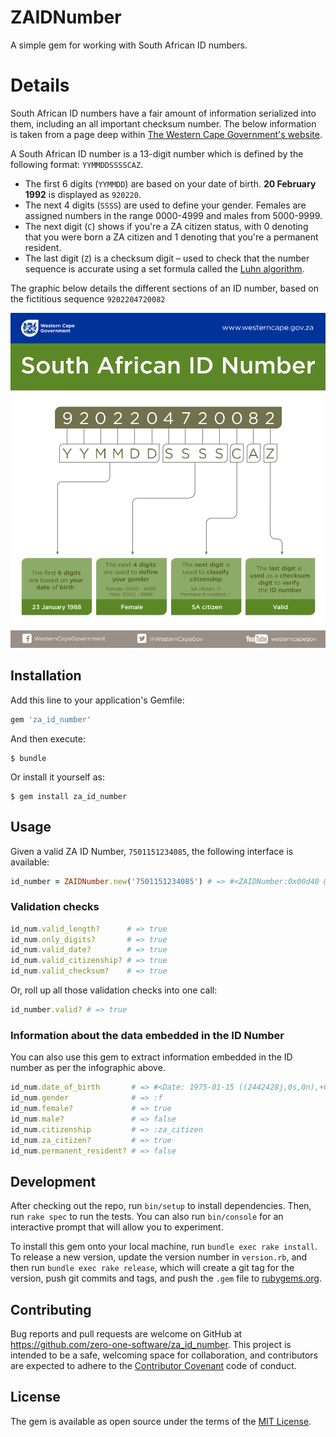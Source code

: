 ZAIDNumber
==========

A simple gem for working with South African ID numbers.

Details
=======

South African ID numbers have a fair amount of information serialized into them, including an all important checksum number. The below information is taken from a page deep within [The Western Cape Government's website](https://www.westerncape.gov.za/general-publication/decoding-your-south-african-id-number-0).

A South African ID number is a 13-digit number which is defined by the following format: `YYMMDDSSSSCAZ`.

-	The first 6 digits (`YYMMDD`) are based on your date of birth. **20 February 1992** is displayed as `920220`.
-	The next 4 digits (`SSSS`) are used to define your gender. Females are assigned numbers in the range 0000-4999 and males from 5000-9999.
-	The next digit (`C`) shows if you're a ZA citizen status, with 0 denoting that you were born a ZA citizen and 1 denoting that you're a permanent resident.
-	The last digit (`Z`) is a checksum digit – used to check that the number sequence is accurate using a set formula called the [Luhn algorithm](https://en.wikipedia.org/wiki/Luhn_algorithm).

The graphic below details the different sections of an ID number, based on the fictitious sequence `9202204720082`

![ZA ID Number Infographic](za-id-number.png)

Installation
------------

Add this line to your application's Gemfile:

```ruby
gem 'za_id_number'
```

And then execute:

```
$ bundle
```

Or install it yourself as:

```
$ gem install za_id_number
```

Usage
-----

Given a valid ZA ID Number, `7501151234085`, the following interface is available:

```ruby
id_number = ZAIDNumber.new('7501151234085') # => #<ZAIDNumber:0x00d40 @id_number="75011...
```

### Validation checks

```ruby
id_num.valid_length?      # => true
id_num.only_digits?       # => true
id_num.valid_date?        # => true
id_num.valid_citizenship? # => true
id_num.valid_checksum?    # => true
```

Or, roll up all those validation checks into one call:

```ruby
id_number.valid? # => true
```

### Information about the data embedded in the ID Number

You can also use this gem to extract information embedded in the ID number as per the infographic above.

```ruby
id_num.date_of_birth       # => #<Date: 1975-01-15 ((2442428j,0s,0n),+0s,2299161j)>
id_num.gender              # => :f
id_num.female?             # => true
id_num.male?               # => false
id_num.citizenship         # => :za_citizen
id_num.za_citizen?         # => true
id_num.permanent_resident? # => false
```

Development
-----------

After checking out the repo, run `bin/setup` to install dependencies. Then, run `rake spec` to run the tests. You can also run `bin/console` for an interactive prompt that will allow you to experiment.

To install this gem onto your local machine, run `bundle exec rake install`. To release a new version, update the version number in `version.rb`, and then run `bundle exec rake release`, which will create a git tag for the version, push git commits and tags, and push the `.gem` file to [rubygems.org](https://rubygems.org).

Contributing
------------

Bug reports and pull requests are welcome on GitHub at https://github.com/zero-one-software/za_id_number. This project is intended to be a safe, welcoming space for collaboration, and contributors are expected to adhere to the [Contributor Covenant](http://contributor-covenant.org) code of conduct.

License
-------

The gem is available as open source under the terms of the [MIT License](http://opensource.org/licenses/MIT).
